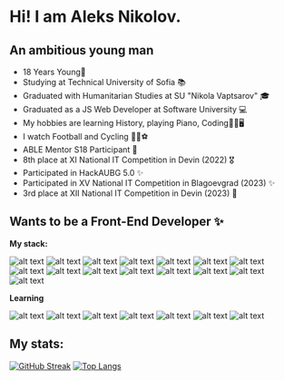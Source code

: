 # Hi! I am Aleks Nikolov.

## An ambitious young man

* 18 Years Young👦
* Studying at Technical University of Sofia 📚
* Graduated with Humanitarian Studies at SU "Nikola Vaptsarov" 🎓
* Graduated as a JS Web Developer at Software University 💻
* My hobbies are learning History, playing Piano, Coding🗿🎹🖥
* I watch Football and Cycling 🚴‍♀️⚽
* ABLE Mentor S18 Participant 🐔
* 8th place at XI National IT Competition in Devin (2022) 🎖
* Participated in HackAUBG 5.0 ✨
* Participated in XV National IT Competition in Blagoevgrad (2023) ✨
* 3rd place at XII National IT Competition in Devin (2023) 🥉

## Wants to be a Front-End Developer ✨

**My stack:**

![alt text](https://img.icons8.com/color/60/000000/javascript--v1.png)
![alt text](https://img.icons8.com/color/60/000000/typescript.png)
![alt text](https://img.icons8.com/color/60/000000/html-5--v1.png)
![alt text](https://img.icons8.com/color/60/000000/css3.png)
![alt text](https://img.icons8.com/color/60/000000/tailwindcss.png)
![alt text](https://img.icons8.com/color/60/sass.png)
![alt text](https://img.icons8.com/color/60/000000/angularjs.png)
![alt text](https://img.icons8.com/officel/60/000000/react.png)
![alt text](https://img.icons8.com/fluency/60/000000/node-js.png)
![alt text](https://img.icons8.com/nolan/60/express-js.png)
![alt text](https://img.icons8.com/color/60/000000/mongodb.png)
![alt text](https://img.icons8.com/color/60/000000/firebase.png)
![alt text](https://img.icons8.com/color/60/000000/mysql-logo.png)
![alt text](https://img.icons8.com/color/60/null/git.png)
![alt text](https://img.icons8.com/color/60/000000/visual-studio-code-2019.png)

**Learning**

![alt text](https://img.icons8.com/color/60/000000/javascript--v1.png)
![alt text](https://img.icons8.com/officel/60/000000/react.png)
![alt text](https://img.icons8.com/color/60/000000/angularjs.png)
![alt text](https://img.icons8.com/color/60/sass.png)
![alt text](https://img.icons8.com/color/60/000000/tailwindcss.png)
![alt text](https://img.icons8.com/color/60/null/git.png)
![alt text](https://img.icons8.com/color/60/python.png)


## My stats:

[![GitHub Streak](https://streak-stats.demolab.com/?user=AlexNikolov2&theme=dark)](https://git.io/streak-stats)
[![Top Langs](https://github-readme-stats.vercel.app/api/top-langs/?username=AlexNikolov2)](https://github.com/anuraghazra/github-readme-stats&count_private=true)
